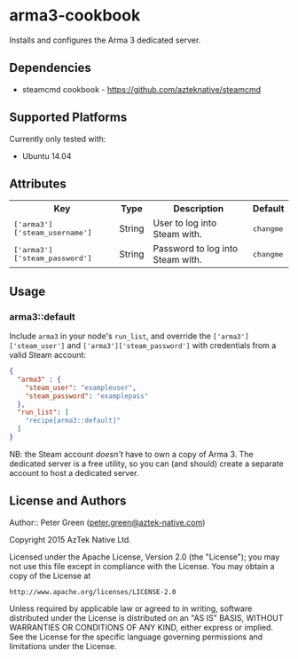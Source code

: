 # arma3-cookbook

Installs and configures the Arma 3 dedicated server.

## Dependencies

* steamcmd cookbook - https://github.com/azteknative/steamcmd

## Supported Platforms

Currently only tested with:

* Ubuntu 14.04

## Attributes

<table>
  <tr>
    <th>Key</th>
    <th>Type</th>
    <th>Description</th>
    <th>Default</th>
  </tr>
  <tr>
    <td><tt>['arma3']['steam_username']</tt></td>
    <td>String</td>
    <td>User to log into Steam with.</td>
    <td><tt>changme</tt></td>
  </tr>
  <tr>
    <td><tt>['arma3']['steam_password']</tt></td>
    <td>String</td>
    <td>Password to log into Steam with.</td>
    <td><tt>changme</tt></td>
  </tr>
</table>

## Usage

### arma3::default

Include `arma3` in your node's `run_list`, and override the
`['arma3']['steam_user']` and `['arma3']['steam_password']`
with credentials from a valid Steam account:

```json
{
  "arma3" : {
    "steam_user": "exampleuser",
    "steam_password": "examplepass"
  },
  "run_list": [
    "recipe[arma3::default]"
  ]
}
```

NB: the Steam account *doesn't* have to own a copy of Arma 3. The
dedicated server is a free utility, so you can (and should) create
a separate account to host a dedicated server.

## License and Authors

Author:: Peter Green (<peter.green@aztek-native.com>)

Copyright 2015 AzTek Native Ltd.

Licensed under the Apache License, Version 2.0 (the "License");
you may not use this file except in compliance with the License.
You may obtain a copy of the License at

    http://www.apache.org/licenses/LICENSE-2.0

Unless required by applicable law or agreed to in writing, software
distributed under the License is distributed on an "AS IS" BASIS,
WITHOUT WARRANTIES OR CONDITIONS OF ANY KIND, either express or implied.
See the License for the specific language governing permissions and
limitations under the License.

